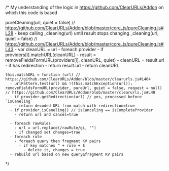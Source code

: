 
/*
  My understanding of the logic in https://github.com/ClearURLs/Addon on which this code is based

  pureCleaning(url, quiet = false) // https://github.com/ClearURLs/Addon/blob/master/core_js/pureCleaning.js#L28
    - keep calling _cleaning(url) until result stops changing
  _cleaning(url, quiet = false) // https://github.com/ClearURLs/Addon/blob/master/core_js/pureCleaning.js#L43
    - var cleanURL = url
    - foreach provider
      - if providers[i].matchURL(cleanURL)
        - result = removeFieldsFormURL(providers[i], cleanURL, quiet)
        - cleanURL = result.url
        - if has redirection
          - return result.url
    - return cleanURL

    this.matchURL = function (url) // https://github.com/ClearURLs/Addon/blob/master/clearurls.js#L404
      - urlPattern.test(url) && !(this.matchException(url));
    removeFieldsFormURL(provider, pureUrl, quiet = false, request = null) // https://github.com/ClearURLs/Addon/blob/master/clearurls.js#L40
      - if provider.getRedirection(url) // yes, processed before `isCaneling`
        - return decoded URL from match with redirection=true
      - if provider.isCaneling() // isCanceling == isCompleteProvider
        - return url and cancel=true

      - foreach rawRules
        - url = url.replace(/rawRule/gi, "")
        - if changed set changes=true
      - foreach rule
        - foreach query then fragment KV pairs
          - if key matches ^ + rule + $
            - delete it, changes = true
      - rebuild url based on new query&fragment KV pairs
*/